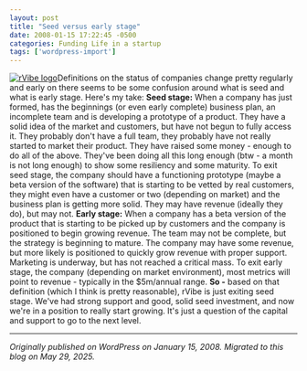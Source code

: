```yaml
---
layout: post
title: "Seed versus early stage"
date: 2008-01-15 17:22:45 -0500
categories: Funding Life in a startup
tags: ['wordpress-import']
---
```


[![rVibe logo](http://meansofproduction.wordpress.com/wp-content/uploads/2007/07/logo.thumbnail.jpg)](http://www.rvibe.com "rVibe")Definitions on the status of companies change pretty regularly and early on there seems to be some confusion around what is seed and what is early stage. Here's my take: **Seed stage:** When a company has just formed, has the beginnings (or even early complete) business plan, an incomplete team and is developing a prototype of a product. They have a solid idea of the market and customers, but have not begun to fully access it. They probably don't have a full team, they probably have not really started to market their product. They have raised some money - enough to do all of the above. They've been doing all this long enough (btw - a month is not long enough) to show some resiliency and some maturity. To exit seed stage, the company should have a functioning prototype (maybe a beta version of the software) that is starting to be vetted by real customers, they might even have a customer or two (depending on market) and the business plan is getting more solid. They may have revenue (ideally they do), but may not. **Early stage:** When a company has a beta version of the product that is starting to be picked up by customers and the company is positioned to begin growing revenue. The team may not be complete, but the strategy is beginning to mature. The company may have some revenue, but more likely is positioned to quickly grow revenue with proper support. Marketing is underway, but has not reached a critical mass. To exit early stage, the company (depending on market environment), most metrics will point to revenue - typically in the $5m/annual range. **So -** based on that definition (which I think is pretty reasonable), rVibe is just exiting seed stage. We've had strong support and good, solid seed investment, and now we're in a position to really start growing. It's just a question of the capital and support to go to the next level.

---

*Originally published on WordPress on January 15, 2008. Migrated to this blog on May 29, 2025.*
